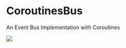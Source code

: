 # CoroutinesBus
An Event Bus Implementation with Coroutines

<img src="/images/output/video1.gif" width="%30"/>

